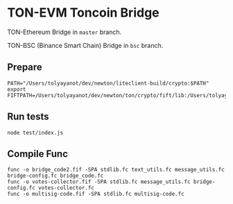 # TON-EVM Toncoin Bridge

TON-Ethereum Bridge in `master` branch.

TON-BSC (Binance Smart Chain) Bridge in `bsc` branch.

## Prepare

```
PATH="/Users/tolyayanot/dev/newton/liteclient-build/crypto:$PATH"
export FIFTPATH=/Users/tolyayanot/dev/newton/ton/crypto/fift/lib:/Users/tolyayanot/dev/newton/ton/crypto/
```

## Run tests

```
node test/index.js
```

## Compile Func

```
func -o bridge_code2.fif -SPA stdlib.fc text_utils.fc message_utils.fc bridge-config.fc bridge_code.fc
func -o votes-collector.fif -SPA stdlib.fc message_utils.fc bridge-config.fc votes-collector.fc
func -o multisig-code.fif -SPA stdlib.fc multisig-code.fc
```

